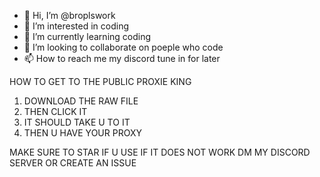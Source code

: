 - 👋 Hi, I’m @broplswork
- 👀 I’m interested in coding
- 🌱 I’m currently learning coding
- 💞️ I’m looking to collaborate on poeple who code
- 📫 How to reach me my discord tune in for later


HOW TO GET TO THE PUBLIC PROXIE KING

1. DOWNLOAD THE RAW FILE
2. THEN CLICK IT
3. IT SHOULD TAKE U TO IT
4. THEN U HAVE YOUR PROXY

MAKE SURE TO STAR IF U USE IF IT DOES NOT WORK DM MY DISCORD SERVER OR CREATE
AN ISSUE
